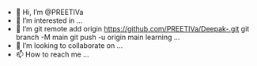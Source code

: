 - 👋 Hi, I’m @PREETIVa
- 👀 I’m interested in ...
- 🌱 I’m git remote add origin https://github.com/PREETIVa/Deepak-.git
git branch -M main
git push -u origin main learning ...
- 💞️ I’m looking to collaborate on ...
- 📫 How to reach me ...

<!---
PREETIVa/PREETIVa is a ✨ special ✨ repository because its `README.md` (this file) appears on your GitHub profile.
You can click the Preview link to take a look at your changes.
--->

